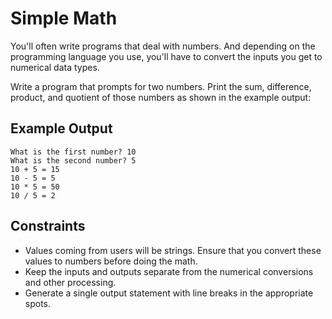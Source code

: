 # Simple Math

You'll often write programs that deal with numbers. And depending on the programming language
you use, you'll have to convert the inputs you get to numerical data types.

Write a program that prompts for two numbers. Print the sum, difference, product, and quotient
of those numbers as shown in the example output:

## Example Output

```
What is the first number? 10
What is the second number? 5
10 + 5 = 15
10 - 5 = 5
10 * 5 = 50
10 / 5 = 2
```

## Constraints

- Values coming from users will be strings. Ensure that you convert these values to numbers 
  before  doing the math.
- Keep the inputs and outputs separate from the numerical conversions and other processing.
- Generate a single output statement with line breaks in the appropriate spots.